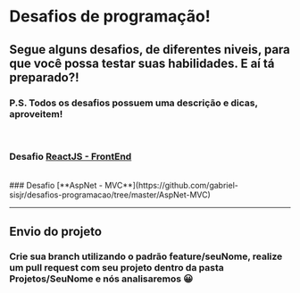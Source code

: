 # Desafios de programação!

## Segue alguns desafios, de diferentes niveis, para que você possa testar suas habilidades. E aí tá preparado?!
### P.S. Todos os desafios possuem uma descrição e dicas, aproveitem!

<br />

### Desafio [**ReactJS - FrontEnd**](https://github.com/gabriel-sisjr/desafios-programacao/tree/master/ReactJS-FrontEnd)
<br />
### Desafio [**AspNet - MVC**](https://github.com/gabriel-sisjr/desafios-programacao/tree/master/AspNet-MVC)
<br />

-----

## Envio do projeto

### Crie sua branch utilizando o padrão **feature/seuNome**, realize um pull request com seu projeto dentro da pasta **Projetos/SeuNome** e nós analisaremos 😀

